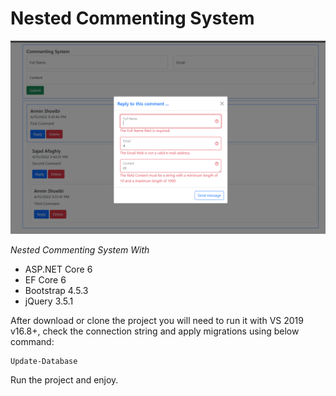 # Nested Commenting System

<p align="center">
  <img src="https://github.com/ArminShoeibi/CommentingSystem/blob/master/src/CommentingSystem.Web/wwwroot/img/Capture.png"/>
</p>

*Nested Commenting System With*
* ASP.NET Core 6
* EF Core 6
* Bootstrap 4.5.3
* jQuery 3.5.1

After download or clone the project you will need to run it with VS 2019 v16.8+, check the connection string and apply migrations using below command:

```
Update-Database
```

Run the project and enjoy.
